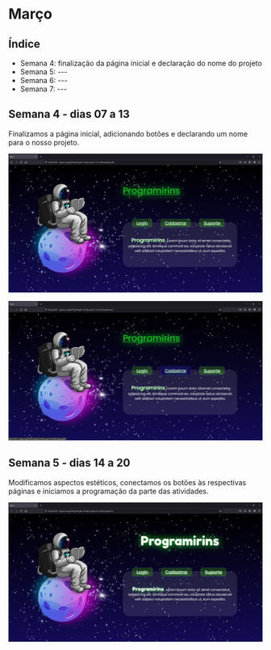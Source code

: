 # Março

## Índice
- Semana 4: finalização da página inicial e declaração do nome do projeto
- Semana 5: ---
- Semana 6: ---
- Semana 7: ---

## Semana 4 - dias 07 a 13
Finalizamos a página inicial, adicionando botões e declarando um nome para o nosso projeto.

![SitePaginaInicial3](./Imagens/Mar_01.jpg)

![SitePaginaInicial3.1](./Imagens/Mar_01.1.jpg)

## Semana 5 - dias 14 a 20
Modificamos aspectos estéticos, conectamos os botões às respectivas páginas e iniciamos a programação da parte das atividades.

![SitePaginaInicial3.2](./Imagens/Mar_02.jpg)
